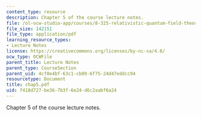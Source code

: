 ```yaml
---
content_type: resource
description: Chapter 5 of the course lecture notes.
file: /ol-ocw-studio-app/courses/8-325-relativistic-quantum-field-theory-iii-spring-2003/f418d727be367b3f6e24d6c2aabf6a24_chap5.pdf
file_size: 142151
file_type: application/pdf
learning_resource_types:
- Lecture Notes
license: https://creativecommons.org/licenses/by-nc-sa/4.0/
ocw_type: OCWFile
parent_title: Lecture Notes
parent_type: CourseSection
parent_uid: 4cf0e4bf-63c1-cb09-6f75-24d47eddcc94
resourcetype: Document
title: chap5.pdf
uid: f418d727-be36-7b3f-6e24-d6c2aabf6a24
---
```

Chapter 5 of the course lecture notes.